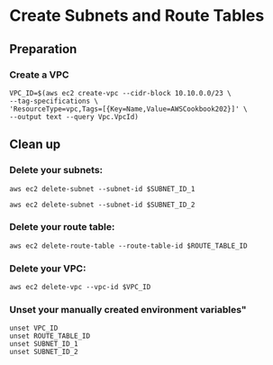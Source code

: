 # Create Subnets and Route Tables
## Preparation
### Create a VPC
```
VPC_ID=$(aws ec2 create-vpc --cidr-block 10.10.0.0/23 \
--tag-specifications \
'ResourceType=vpc,Tags=[{Key=Name,Value=AWSCookbook202}]' \
--output text --query Vpc.VpcId)
```



## Clean up 
### Delete your subnets:

`aws ec2 delete-subnet --subnet-id $SUBNET_ID_1`

`aws ec2 delete-subnet --subnet-id $SUBNET_ID_2`

### Delete your route table:

`aws ec2 delete-route-table --route-table-id $ROUTE_TABLE_ID`

### Delete your VPC:
`aws ec2 delete-vpc --vpc-id $VPC_ID`

### Unset your manually created environment variables"
```
unset VPC_ID
unset ROUTE_TABLE_ID
unset SUBNET_ID_1
unset SUBNET_ID_2
```

